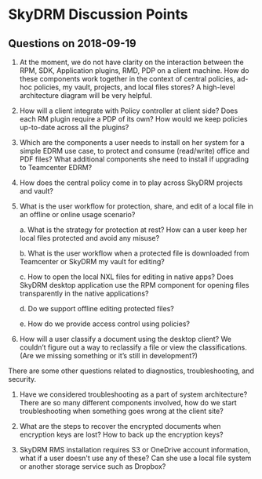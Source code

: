 # SkyDRM Discussion Points

## Questions on 2018-09-19
1.	At the moment, we do not have clarity on the interaction between the RPM, SDK, Application plugins, RMD, PDP on a client machine. How do these components work together in the context of central policies, ad-hoc policies, my vault, projects, and local files stores? A high-level architecture diagram will be very helpful. 
2.	How will a client integrate with Policy controller at client side? Does each RM plugin require a PDP of its own? How would we keep policies up-to-date across all the plugins?
3.	Which are the components a user needs to install on her system for a simple EDRM use case, to protect and consume (read/write) office and PDF files? What additional components she need to install if upgrading to Teamcenter EDRM?
4.	How does the central policy come in to play across SkyDRM projects and vault?
5.	What is the user workflow for protection, share, and edit of a local file in an offline or online usage scenario?  

    a.	What is the strategy for protection at rest? How can a user keep her local files protected and avoid any misuse?  

    b.	What is the user workflow when a protected file is downloaded from Teamcenter or SkyDRM my vault for editing?  

    c.	How to open the local NXL files for editing in native apps? Does SkyDRM desktop application use the RPM component for opening files transparently in the native applications?  

    d.	Do we support offline editing protected files?  

    e.	How do we provide access control using policies?  

6.	How will a user classify a document using the desktop client? We couldn’t figure out a way to reclassify a file or view the classifications. (Are we missing something or it’s still in development?)
  
There are some other questions related to diagnostics, troubleshooting, and security.  
  
1.	Have we considered troubleshooting as a part of system architecture? There are so many different components involved, how do we start troubleshooting when something goes wrong at the client site?

2.	What are the steps to recover the encrypted documents when encryption keys are lost? How to back up the encryption keys?

3.	SkyDRM RMS installation requires S3 or OneDrive account information, what if a user doesn't use any of these? Can she use a local file system or another storage service such as Dropbox?